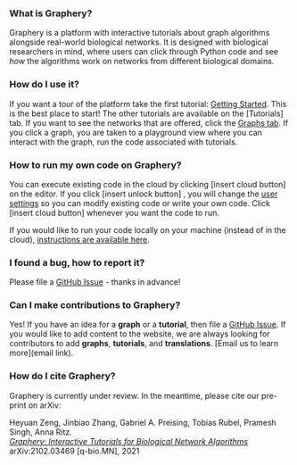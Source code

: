### What is Graphery?

Graphery is a platform with interactive tutorials about graph algorithms alongside real-world biological networks. It is designed with biological researchers in mind, where users can click through Python code and see _how_ the algorithms work on networks from different biological domains.

### How do I use it?

If you want a tour of the platform take the first tutorial: [Getting Started](link).  This is the best place to start!  The other tutorials are available on the [Tutorials] tab.  If you want to see the networks that are offered, click the [Graphs tab](link).  If you click a graph, you are taken to a playground view where you can interact with the graph, run the code associated with tutorials.

### How to run my own code on Graphery?

You can execute existing code in the cloud by clicking [insert cloud button] on the editor.  If you click [insert unlock button] , you will change the [user settings](link) so you can modify existing code or write your own code.  Click [insert cloud button] whenever you want the code to run.

If you would like to run your code locally on your machine (instead of in the cloud), [instructions are available here](https://docs.graphery.reedcompbio.org/user-manual/local-server/).

### I found a bug, how to report it?

Please file a [GitHub Issue](https://github.com/FlickerSoul/Graphery/issues) - thanks in advance!

### Can I make contributions to Graphery?

Yes! If you have an idea for a **graph** or a **tutorial**, then file a [GitHub Issue](https://github.com/FlickerSoul/Graphery/issues).  If you would like to add content to the website, we are always looking for contributors to add **graphs**, **tutorials**, and **translations**. [Email us to learn more](email link).

### How do I cite Graphery?

Graphery is currently under review. In the meantime, please cite our pre-print on arXiv:

Heyuan Zeng, Jinbiao Zhang, Gabriel A. Preising, Tobias Rubel, Pramesh Singh, Anna Ritz.  
[_Graphery: Interactive Tutorials for Biological Network Algorithms_](https://arxiv.org/abs/2102.03469)
arXiv:2102.03469 [q-bio.MN], 2021